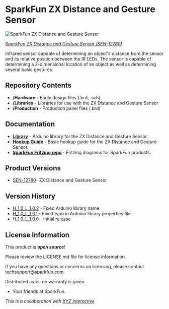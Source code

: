 SparkFun ZX Distance and Gesture Sensor
========================================

![SparkFun ZX Distance and Gesture Sensor](https://cdn.sparkfun.com//assets/parts/9/5/8/5/12780-01.jpg)

[*SparkFun ZX Distance and Gesture Sensor (SEN-12780)*](https://www.sparkfun.com/products/12780)

Infrared sensor capable of determining an object's distance from the sensor and its relative position between the IR LEDs. The sensor is capable of determining a 2-dimensional location of an object as well as determining several basic gestures.

Repository Contents
-------------------

* **/Hardware** - Eagle design files (.brd, .sch)
* **/Libraries** - Libraries for use with the ZX Distance and Gesture Sensor
* **/Production** - Production panel files (.brd)

Documentation
--------------

* **[Library](https://github.com/sparkfun/SparkFun_ZX_Distance_and_Gesture_Sensor_Arduino_Library)** - Arduino library for the ZX Distance and Gesture Sensor.
* **[Hookup Guide](https://learn.sparkfun.com/tutorials/zx-distance-and-gesture-sensor-hookup-guide)** - Basic hookup guide for the ZX Distance and Gesture Sensor.
* **[SparkFun Fritzing repo](https://github.com/sparkfun/Fritzing_Parts)** - Fritzing diagrams for SparkFun products.

Product Versions
----------------

* [SEN-12780](https://www.sparkfun.com/products/12780)- ZX Distance and Gesture Sensor

Version History
---------------

* [H_1.0_L_1.0.2](https://github.com/sparkfun/ZX_Distance_and_Gesture_Sensor/tree/H_1.0_L_1.0.2) - Fixed Arduino library name
* [H_1.0_L_1.0.1](https://github.com/sparkfun/ZX_Distance_and_Gesture_Sensor/tree/H_1.0_L_1.0.1) - Fixed typo in Arduino library properties file
* [H_1.0_L_1.0.0](https://github.com/sparkfun/ZX_Distance_and_Gesture_Sensor/tree/H_1.0_L_1.0.0) - Initial release

License Information
-------------------

This product is _**open source**_! 

Please review the LICENSE.md file for license information. 

If you have any questions or concerns on licensing, please contact techsupport@sparkfun.com.

Distributed as-is; no warranty is given.

- Your friends at SparkFun.

_This is a collaboration with [XYZ Interactive](http://www.gesturesense.com/xyz)_